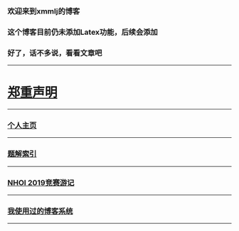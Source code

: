 ### 欢迎来到xmmlj的博客

### 这个博客目前仍未添加Latex功能，后续会添加

### 好了，话不多说，看看文章吧

---

# [郑重声明](https://xmmlj.github.io/nozhuanzai)

---

### [个人主页](https://xmmlj.github.io/个人主页)

---

### [题解索引](https://xmmlj.github.io/题解/所有题解索引)

---

### [NHOI 2019竞赛游记](https://xmmlj.github.io/NHOI%202019游记)

---

### [我使用过的博客系统](https://xmmlj.github.io/我使用过的博客系统)

---
